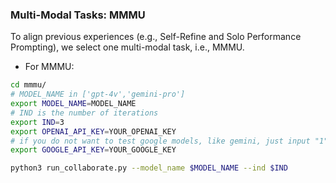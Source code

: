 ### Multi-Modal Tasks: MMMU

To align previous experiences (e.g., Self-Refine and Solo Performance Prompting), we select one multi-modal task, i.e.,
MMMU.

- For MMMU:

```bash
cd mmmu/
# MODEL_NAME in ['gpt-4v','gemini-pro']
export MODEL_NAME=MODEL_NAME
# IND is the number of iterations
export IND=3
export OPENAI_API_KEY=YOUR_OPENAI_KEY
# if you do not want to test google models, like gemini, just input "1".
export GOOGLE_API_KEY=YOUR_GOOGLE_KEY

python3 run_collaborate.py --model_name $MODEL_NAME --ind $IND
```
